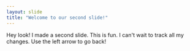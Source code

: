 ```yaml
---
layout: slide
title: "Welcome to our second slide!"
---
```

Hey look! I made a second slide. This is fun. I can't wait to track all my changes.
Use the left arrow to go back!
